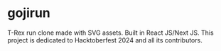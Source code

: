 # gojirun
T-Rex run clone made with SVG assets. Built in React JS/Next JS. This project is dedicated to Hacktoberfest 2024 and all its contributors.
